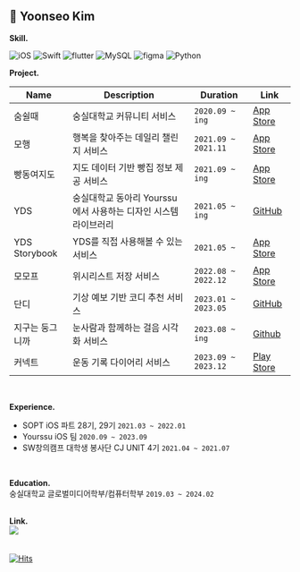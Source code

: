 ## 🥦 Yoonseo Kim 
**Skill.**

![iOS](https://img.shields.io/badge/iOS-000000?style=for-the-badge&logo=ios&logoColor=white)
![Swift](https://img.shields.io/badge/swift-F54A2A?style=for-the-badge&logo=swift&logoColor=white)
![flutter](https://img.shields.io/badge/Flutter-02569B?style=for-the-badge&logo=flutter&logoColor=white)
![MySQL](https://img.shields.io/badge/mysql-%2300f.svg?style=for-the-badge&logo=mysql&logoColor=white)
![figma](https://img.shields.io/badge/Figma-F24E1E?style=for-the-badge&logo=figma&logoColor=white)
![Python](https://img.shields.io/badge/python-3670A0?style=for-the-badge&logo=python&logoColor=white)

**Project.**

| Name                    | Description                                       | Duration      | Link                                                                                             |
|---------------------------------|---------------------------------------------------|---------------|--------------------------------------------------------------------------------------------------|
| 숨쉴때                            | 숭실대학교 커뮤니티 서비스                                 | `2020.09 ~ ing`     | [App Store](https://apps.apple.com/app/sumswilddae/id1626690112)                              |
| 모행                             | 행복을 찾아주는 데일리 챌린지 서비스                 |       `2021.09 ~ 2021.11`        | [App Store](https://apps.apple.com/kr/app/%EB%AA%A8%ED%96%89-%ED%96%89%EB%B3%B5%EC%9D%84-%EC%B0%BE%EC%95%84%EC%A3%BC%EB%8A%94-%EB%8D%B0%EC%9D%BC%EB%A6%AC-%EC%B1%8C%EB%A6%B0%EC%A7%80-%EC%95%B1/id1591164394) |
| 빵동여지도                         | 지도 데이터 기반 빵집 정보 제공 서비스                        | `2021.09 ~ ing`      | [App Store](https://apps.apple.com/kr/app/%EB%B9%B5%EB%8F%99%EC%97%AC%EC%A7%80%EB%8F%84/id1595032110) |
| YDS                             | 숭실대학교 동아리 Yourssu에서 사용하는 디자인 시스템 라이브러리  |          `2021.05 ~ ing`     |  [GitHub](https://github.com/yourssu/YDS-iOS) |
| YDS Storybook               | YDS를 직접 사용해볼 수 있는 서비스|          `2021.05 ~`     | [App Store](https://apps.apple.com/kr/app/yds-storybook/id1584167620)|
| 모모프                           | 위시리스트 저장 서비스                               |       `2022.08 ~ 2022.12`        | [App Store](https://apps.apple.com/sg/app/%EB%AA%A8%EB%AA%A8%ED%94%84-momof/id1637809414)        |
| 단디                           | 기상 예보 기반 코디 추천 서비스                               |       `2023.01 ~ 2023.05`        | [GitHub](https://github.com/2023-dandi/dandi-iOS)        |
| 지구는 둥그니까                     | 눈사람과 함께하는 걸음 시각화 서비스           |       `2023.08 ~ ing`        | [Github](https://github.com/Earth-Is-Round/Client-iOS)|
| 커넥트                     | 운동 기록 다이어리 서비스          |       `2023.09 ~ 2023.12`        | [Play Store](https://play.google.com/store/apps/details?id=com.pnks.m1_ua&pcampaignid=web_share)|

</br>

**Experience.**
- SOPT iOS 파트 28기, 29기 `2021.03 ~ 2022.01`
- Yourssu iOS 팀 `2020.09 ~ 2023.09`
- SW창의캠프 대학생 봉사단 CJ UNIT 4기 `2021.04 ~ 2021.07`
</br>

**Education.**
</br>숭실대학교 글로벌미디어학부/컴퓨터학부 `2019.03 ~ 2024.02`
</br>
</br>

**Link.**
</br><a href="https://velog.io/@ezidayzi"><img src = "https://img.shields.io/badge/Velog-20C997?style=flat&logo=Velog&logoColor=white"/></a>
</br>
</br></br>
[![Hits](https://hits.seeyoufarm.com/api/count/incr/badge.svg?url=https%3A%2F%2Fgithub.com%2Fezidayzi&count_bg=%23B4B4B4&title_bg=%23555555&icon=&icon_color=%23E7E7E7&title=hits&edge_flat=true)](https://hits.seeyoufarm.com)

